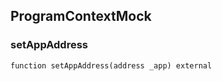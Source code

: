 ## ProgramContextMock

### setAppAddress

```solidity
function setAppAddress(address _app) external
```

